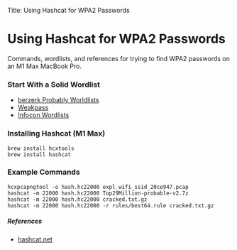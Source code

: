 Title: Using Hashcat for WPA2 Passwords

# Using Hashcat for WPA2 Passwords

Commands, wordlists, and references for trying to find WPA2 passwords on an M1 Max MacBook Pro.

### Start With a Solid Wordlist

- [berzerk Probably Worldlists](https://github.com/berzerk0/Probable-Wordlists)
- [Weakpass](https://download.weakpass.com/wordlists/1948/weakpass_3a.7z)
- [Infocon Wordlists](https://infocon.org/word%20lists/)

### Installing Hashcat (M1 Max)

`brew install hcxtools`  
`brew install hashcat`

### Example Commands

`hcxpcapngtool -o hash.hc22000 expl_wifi_ssid_20ce947.pcap`  
`hashcat -m 22000 hash.hc22000 Top29Million-probable-v2.7z`  
`hashcat -m 22000 hash.hc22000 cracked.txt.gz`  
`hashcat -m 22000 hash.hc22000 -r rules/best64.rule cracked.txt.gz`

##### References

- [hashcat.net](https://hashcat.net/wiki/doku.php?id=cracking_wpawpa2)
